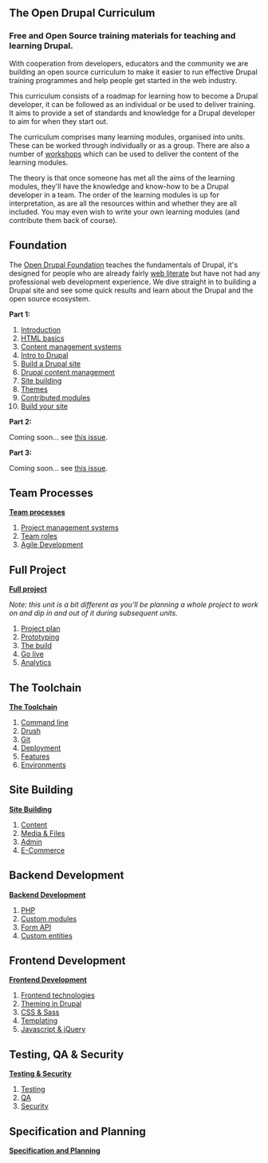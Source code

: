 The Open Drupal Curriculum
--------------------------

### Free and Open Source training materials for teaching and learning Drupal.

With cooperation from developers, educators and the community we are building an open source curriculum to make it easier to run effective Drupal training programmes and help people get started in the web industry.

This curriculum consists of a roadmap for learning how to become a Drupal developer, it can be followed as an individual or be used to deliver training. It aims to provide a set of standards and knowledge for a Drupal developer to aim for when they start out.

The curriculum comprises many learning modules, organised into units. These can be worked through individually or as a group. There are also a number of [workshops](workshops) which can be used to deliver the content of the learning modules.

The theory is that once someone has met all the aims of the learning modules, they'll have the knowledge and know-how to be a Drupal developer in a team. The order of the learning modules is up for interpretation, as are all the resources within and whether they are all included. You may even wish to write your own learning modules (and contribute them back of course).

## Foundation

The [Open Drupal Foundation](foundation/00_index.md) teaches the fundamentals of Drupal, it's designed for people who are already fairly [web literate](https://webmaker.org/en-US/literacy) but have not had any professional web development experience. We dive straight in to building a Drupal site and see some quick results and learn about the Drupal and the open source ecosystem.

__Part 1:__

1. [Introduction](foundation/01_introduction.md)
2. [HTML basics](foundation/02_html_basics.md)
3. [Content management systems](foundation/03_content_management_systems.md)
4. [Intro to Drupal](foundation/04_intro_to_drupal.md)
5. [Build a Drupal site](foundation/05_build_drupal_site.md)
6. [Drupal content management](foundation/06_management.md)
7. [Site building](foundation/07_site_building.md)
8. [Themes](foundation/08_themes.md)
9. [Contributed modules](foundation/09_contrib_modules.md)
10. [Build your site](foundation/10_build_your_site.md)

__Part 2:__

Coming soon... see [this issue](https://github.com/OpenDrupal/opendrupal/issues/12).

__Part 3:__

Coming soon... see [this issue](https://github.com/OpenDrupal/opendrupal/issues/14).

## Team Processes

__[Team processes](team/00_index.md)__

1. [Project management systems](team/01_pm_systems.md)
2. [Team roles](team/02_team_roles.md)
3. [Agile Development](team/03_agile.md)

## Full Project

__[Full project](project/00_index.md)__

*Note: this unit is a bit different as you'll be planning a whole project to work on and dip in and out of it during subsequent units.*

1. [Project plan](project/01_project_plan.md)
2. [Prototyping](project/02_prototyping.md)
3. [The build](project/03_the_build.md)
4. [Go live](project/04_go_live.md)
5. [Analytics](project/05_analytics.md)

## The Toolchain

__[The Toolchain](toolchain/00_index.md)__

1. [Command line](toolchain/01_command_line.md)
2. [Drush](toolchain/02_drush.md)
3. [Git](toolchain/03_git.md)
4. [Deployment](toolchain/04_deployment.md)
5. [Features](toolchain/05_features.md)
6. [Environments](toolchain/06_environments.md)

## Site Building

__[Site Building](site_building/00_index.md)__

1. [Content](site_building/01_content.md)
2. [Media & Files](site_building/02_media_files.md)
3. [Admin](site_building/03_admin.md)
4. [E-Commerce](site_building/04_e-commerce.md)

## Backend Development

__[Backend Development](backend/00_index.md)__

1. [PHP](backend/01_php.md)
2. [Custom modules](backend/02_custom_modules.md)
3. [Form API](backend/04_form_api.md)
4. [Custom entities](backend/05_custom_entities.md)

## Frontend Development

__[Frontend Development](frontend/00_index.md)__

1. [Frontend technologies](frontend/01_frontend_technologies.md)
2. [Theming in Drupal](frontend/02_drupal_theming.md)
3. [CSS & Sass](frontend/03_css_sass.md)
4. [Templating](frontend/04_templating.md)
5. [Javascript & jQuery](frontend/05_javascript_jquery.md)

## Testing, QA & Security

__[Testing & Security](testing/00_index.md)__

1. [Testing](testing/01_testing.md)
2. [QA](testing/02_qa.md)
3. [Security](testing/03_security.md)

## Specification and Planning

__[Specification and Planning](specification/00_index.md)__
